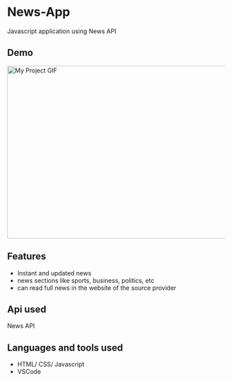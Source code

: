 # News-App
Javascript application using News API

## Demo

<img src="https://github.com/ajz21/News-App/blob/master/ezgif.com-gif-maker%20(1).gif" alt="My Project GIF" width="800" height="400">

## Features 
- Instant and updated news
- news sections like sports, business, politics, etc 
- can read full news in the website of the source provider

## Api used

News API 

## Languages and tools used

- HTML/ CSS/ Javascript
- VSCode
